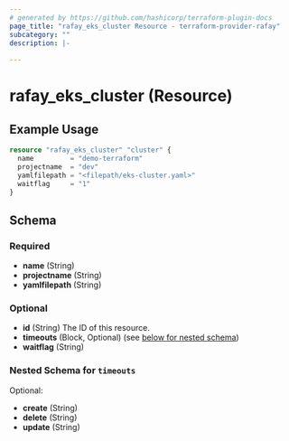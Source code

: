 ```yaml
---
# generated by https://github.com/hashicorp/terraform-plugin-docs
page_title: "rafay_eks_cluster Resource - terraform-provider-rafay"
subcategory: ""
description: |-
  
---
```


# rafay_eks_cluster (Resource)



## Example Usage

```terraform
resource "rafay_eks_cluster" "cluster" {
  name         = "demo-terraform"
  projectname  = "dev"
  yamlfilepath = "<filepath/eks-cluster.yaml>"
  waitflag     = "1"
}
```

<!-- schema generated by tfplugindocs -->
## Schema

### Required

- **name** (String)
- **projectname** (String)
- **yamlfilepath** (String)

### Optional

- **id** (String) The ID of this resource.
- **timeouts** (Block, Optional) (see [below for nested schema](#nestedblock--timeouts))
- **waitflag** (String)

<a id="nestedblock--timeouts"></a>
### Nested Schema for `timeouts`

Optional:

- **create** (String)
- **delete** (String)
- **update** (String)


